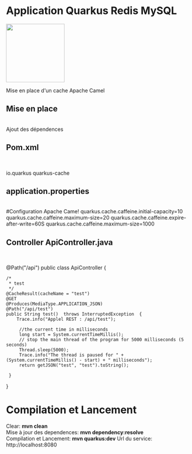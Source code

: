 <h1>Application Quarkus Redis MySQL</h1>
<img src="https://github.com/neogiciel/quarkus-cache-cafeine/assets/123723616/c56eb91d-dfb8-49a1-98b8-0da983bb9476" height=160px>
<p>
Mise en place d'un cache Apache Camel
</p>
<h2>Mise en place</h2><br>
Ajout des dépendences<br>
<h2>Pom.xml</h2><br>
<p>
<dependency>
  <groupId>io.quarkus</groupId>
  <artifactId>quarkus-cache</artifactId>
</dependency>
<h2>application.properties</h2><br>
#Configuration Apache Came!
quarkus.cache.caffeine.initial-capacity=10
quarkus.cache.caffeine.maximum-size=20
quarkus.cache.caffeine.expire-after-write=60S
quarkus.cache.caffeine.maximum-size=1000
</p>
<h2>Controller ApiController.java</h2><br>
<p>
@Path("/api")
public class ApiController {
 
    /*
     * test
     */
    @CacheResult(cacheName = "test")
    @GET
    @Produces(MediaType.APPLICATION_JSON)
    @Path("/api/test")
    public String test()  throws InterruptedException  {
        Trace.info("Applel REST : /api/test");        
    
         //the current time in milliseconds
         long start = System.currentTimeMillis();
         // stop the main thread of the program for 5000 milliseconds (5 seconds)
         Thread.sleep(5000);
         Trace.info("The thread is paused for " + (System.currentTimeMillis() - start) + " milliseconds");
         return getJSON("test", "test").toString();

     }

 
}
<p>

<h1>Compilation et Lancement</h1>
<p>
Clear: <b>mvn clean</b><br>
Mise à jour des dependences: <b>mvn dependency:resolve</b><br>
Compilation et Lancement: <b>mvn quarkus:dev</b>
Url du service: http://localhost:8080<br>  
</p>
